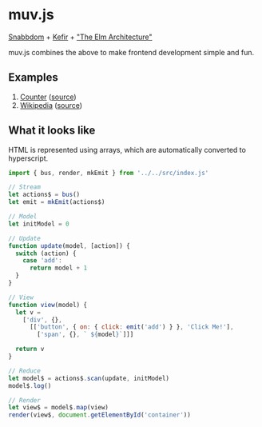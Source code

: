 # muv.js

[Snabbdom](https://github.com/snabbdom/snabbdom) + [Kefir](http://rpominov.github.io/kefir) + ["The Elm Architecture"](https://github.com/evancz/elm-architecture-tutorial)

muv.js combines the above to make frontend development simple and fun.

## Examples

1. [Counter](https://dubiousdavid.github.io/muv.js/examples/counter/) ([source](https://github.com/dubiousdavid/muv.js/blob/master/examples/counter/index.js))
2. [Wikipedia](https://dubiousdavid.github.io/muv.js/examples/wikipedia/) ([source](https://github.com/dubiousdavid/muv.js/blob/master/examples/wikipedia/index.js))

## What it looks like

HTML is represented using arrays, which are automatically converted to hyperscript.

```Javascript
import { bus, render, mkEmit } from '../../src/index.js'

// Stream
let actions$ = bus()
let emit = mkEmit(actions$)

// Model
let initModel = 0

// Update
function update(model, [action]) {
  switch (action) {
    case 'add':
      return model + 1
  }
}

// View
function view(model) {
  let v =
    ['div', {},
      [['button', { on: { click: emit('add') } }, 'Click Me!'],
        ['span', {}, ` ${model}`]]]

  return v
}

// Reduce
let model$ = actions$.scan(update, initModel)
model$.log()

// Render
let view$ = model$.map(view)
render(view$, document.getElementById('container'))
```
